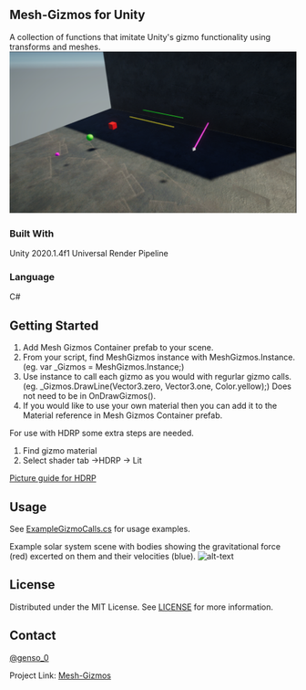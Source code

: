 <!-- ABOUT THE PROJECT -->
## Mesh-Gizmos for Unity 
A collection of functions that imitate Unity's gizmo functionality using transforms and meshes.
![alt text](https://github.com/Genso-0/Mesh-Gizmos/blob/master/Assets/Mesh_Gizmos/Project%20Information/Gizmos.PNG)

### Built With
Unity 2020.1.4f1 
Universal Render Pipeline

### Language
C#

<!-- GETTING STARTED -->
## Getting Started
1) Add Mesh Gizmos Container prefab to your scene.
2) From your script, find MeshGizmos instance with MeshGizmos.Instance.  (eg. var _Gizmos = MeshGizmos.Instance;)
3) Use instance to call each gizmo as you would with regurlar gizmo calls. (eg. _Gizmos.DrawLine(Vector3.zero, Vector3.one, Color.yellow);) Does not need to be in OnDrawGizmos().
4) If you would like to use your own material then you can add it to the Material reference in Mesh Gizmos Container prefab.

For use with HDRP some extra steps are needed. 
1) Find gizmo material 
2) Select shader tab ->HDRP -> Lit

[Picture guide for HDRP](https://github.com/Genso-0/Mesh-Gizmos/tree/master/Assets/Mesh_Gizmos/Project%20Information/Working%20with%20HDRP)
<!-- USAGE EXAMPLES -->
## Usage
See [ExampleGizmoCalls.cs](https://github.com/Genso-0/Mesh-Gizmos/blob/master/Assets/Mesh_Gizmos/Scripts/ExampleGizmoCalls.cs) for usage examples.

Example solar system scene with bodies showing the gravitational force (red) excerted on them and their velocities (blue).
![alt-text](https://github.com/Genso-0/Mesh-Gizmos/blob/master/Assets/Mesh_Gizmos/Scene%20assets/SolarSystem/Information/PpQdDzmjzB.gif)
<!-- LICENSE -->
## License

Distributed under the MIT License. See [LICENSE](https://github.com/Genso-0/Mesh-Gizmos/blob/master/LICENSE) for more information.

<!-- CONTACT -->
## Contact

[@genso_0](https://twitter.com/genso_0)

Project Link: [Mesh-Gizmos](https://github.com/Genso-0/Mesh-Gizmos)
